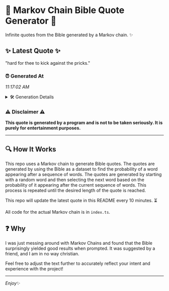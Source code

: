 # 📖 Markov Chain Bible Quote Generator 📖

Infinite quotes from the Bible generated by a Markov chain. ✨

## ✨ Latest Quote ✨
"hard for thee to kick against the pricks."

### ⏰ Generated At
*11:17:02 AM*

<details>
    <summary>🛠️ Generation Details</summary>
    <p>
        <strong>🌱 Seed:</strong> hard<br>
        <strong>🔄 Iterations:</strong> 7<br>
        <strong>📜 Context History:</strong><br>[ hard ]: for<br>[ hard, for ]: thee<br>[ hard, for, thee ]: to<br>[ hard, for, thee, to ]: kick<br>[ hard, for, thee, to, kick ]: against<br>[ hard, for, thee, to, kick, against ]: the<br>[ for, thee, to, kick, against, the ]: pricks.<br>
    </p>
</details>

### ⚠️ Disclaimer ⚠️
**This quote is generated by a program and is not to be taken seriously. It is purely for entertainment purposes.**

---

## 🔍 How It Works

This repo uses a Markov chain to generate Bible quotes. The quotes are generated by using the Bible as a dataset to find the probability of a word appearing after a sequence of words. The quotes are generated by starting with a random word and then selecting the next word based on the probability of it appearing after the current sequence of words. This process is repeated until the desired length of the quote is reached.

This repo will update the latest quote in this README every 10 minutes. ⏳

All code for the actual Markov chain is in `index.ts`.

## ❓ Why

I was just messing around with Markov Chains and found that the Bible surprisingly yielded good results when prompted. 
It was suggested by a friend, and I am in no way christian.

Feel free to adjust the text further to accurately reflect your intent and experience with the project!

---

*Enjoy*✨
